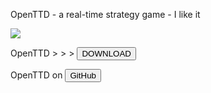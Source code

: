 OpenTTD - a real-time strategy game - I like it

<img src="https://skandyns.github.io/img/openttd.png"/>

OpenTTD >  >  > <a href="https://www.openttd.org/en/download-stable" target="_blank"><button class="button-download button-small pure-button">DOWNLOAD</button></a> 

OpenTTD on <a href="https://github.com/OpenTTD/OpenTTD" target="_blank"><button class="button-github button-small pure-button">GitHub</button></a>
